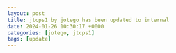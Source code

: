 ```yaml
---
layout: post
title: jtcps1 by jotego has been updated to internal
date: 2024-01-26 10:30:17 +0000
categories: [jotego, jtcps1]
tags: [update]
---
```


